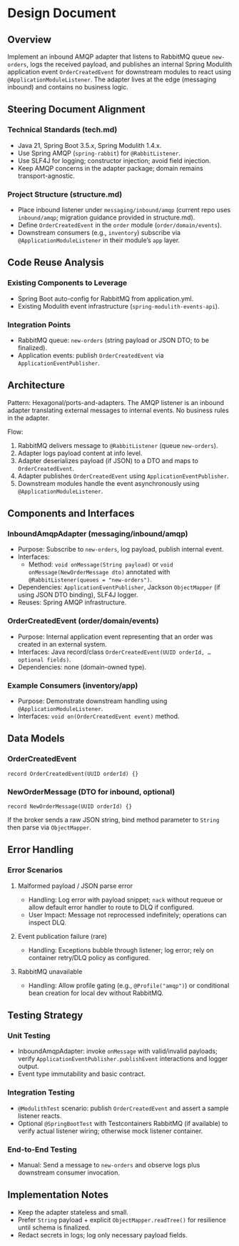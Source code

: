 # Design Document

## Overview

Implement an inbound AMQP adapter that listens to RabbitMQ queue `new-orders`, logs the received payload, and publishes an internal Spring Modulith application event `OrderCreatedEvent` for downstream modules to react using `@ApplicationModuleListener`. The adapter lives at the edge (messaging inbound) and contains no business logic.

## Steering Document Alignment

### Technical Standards (tech.md)
- Java 21, Spring Boot 3.5.x, Spring Modulith 1.4.x.
- Use Spring AMQP (`spring-rabbit`) for `@RabbitListener`.
- Use SLF4J for logging; constructor injection; avoid field injection.
- Keep AMQP concerns in the adapter package; domain remains transport-agnostic.

### Project Structure (structure.md)
- Place inbound listener under `messaging/inbound/amqp` (current repo uses `inbound/amqp`; migration guidance provided in structure.md).
- Define `OrderCreatedEvent` in the `order` module (`order/domain/events`).
- Downstream consumers (e.g., `inventory`) subscribe via `@ApplicationModuleListener` in their module’s `app` layer.

## Code Reuse Analysis

### Existing Components to Leverage
- Spring Boot auto-config for RabbitMQ from application.yml.
- Existing Modulith event infrastructure (`spring-modulith-events-api`).

### Integration Points
- RabbitMQ queue: `new-orders` (string payload or JSON DTO; to be finalized).
- Application events: publish `OrderCreatedEvent` via `ApplicationEventPublisher`.

## Architecture

Pattern: Hexagonal/ports-and-adapters. The AMQP listener is an inbound adapter translating external messages to internal events. No business rules in the adapter.

Flow:
1) RabbitMQ delivers message to `@RabbitListener` (queue `new-orders`).
2) Adapter logs payload content at info level.
3) Adapter deserializes payload (if JSON) to a DTO and maps to `OrderCreatedEvent`.
4) Adapter publishes `OrderCreatedEvent` using `ApplicationEventPublisher`.
5) Downstream modules handle the event asynchronously using `@ApplicationModuleListener`.

## Components and Interfaces

### InboundAmqpAdapter (messaging/inbound/amqp)
- Purpose: Subscribe to `new-orders`, log payload, publish internal event.
- Interfaces:
  - Method: `void onMessage(String payload)` or `void onMessage(NewOrderMessage dto)` annotated with `@RabbitListener(queues = "new-orders")`.
- Dependencies: `ApplicationEventPublisher`, Jackson `ObjectMapper` (if using JSON DTO binding), SLF4J logger.
- Reuses: Spring AMQP infrastructure.

### OrderCreatedEvent (order/domain/events)
- Purpose: Internal application event representing that an order was created in an external system.
- Interfaces: Java record/class `OrderCreatedEvent(UUID orderId, …optional fields)`.
- Dependencies: none (domain-owned type).

### Example Consumers (inventory/app)
- Purpose: Demonstrate downstream handling using `@ApplicationModuleListener`.
- Interfaces: `void on(OrderCreatedEvent event)` method.

## Data Models

### OrderCreatedEvent
```
record OrderCreatedEvent(UUID orderId) {}
```

### NewOrderMessage (DTO for inbound, optional)
```
record NewOrderMessage(UUID orderId) {}
```
If the broker sends a raw JSON string, bind method parameter to `String` then parse via `ObjectMapper`.

## Error Handling

### Error Scenarios
1. Malformed payload / JSON parse error
   - Handling: Log error with payload snippet; `nack` without requeue or allow default error handler to route to DLQ if configured.
   - User Impact: Message not reprocessed indefinitely; operations can inspect DLQ.

2. Event publication failure (rare)
   - Handling: Exceptions bubble through listener; log error; rely on container retry/DLQ policy as configured.

3. RabbitMQ unavailable
   - Handling: Allow profile gating (e.g., `@Profile("amqp")`) or conditional bean creation for local dev without RabbitMQ.

## Testing Strategy

### Unit Testing
- InboundAmqpAdapter: invoke `onMessage` with valid/invalid payloads; verify `ApplicationEventPublisher.publishEvent` interactions and logger output.
- Event type immutability and basic contract.

### Integration Testing
- `@ModulithTest` scenario: publish `OrderCreatedEvent` and assert a sample listener reacts.
- Optional `@SpringBootTest` with Testcontainers RabbitMQ (if available) to verify actual listener wiring; otherwise mock listener container.

### End-to-End Testing
- Manual: Send a message to `new-orders` and observe logs plus downstream consumer invocation.

## Implementation Notes
- Keep the adapter stateless and small.
- Prefer `String` payload + explicit `ObjectMapper.readTree()` for resilience until schema is finalized.
- Redact secrets in logs; log only necessary payload fields.
